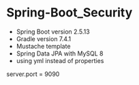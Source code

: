 # Spring-Boot_Security

* Spring Boot version 2.5.13
* Gradle version 7.4.1
* Mustache template
* Spring Data JPA with MySQL 8
* using yml instead of properties

server.port = 9090
